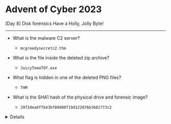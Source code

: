 # Advent of Cyber 2023

[Day 8] Disk forensics Have a Holly, Jolly Byte!

-------------------------------

- What is the malware C2 server?
	- `mcgreedysecretc2.thm`

- What is the file inside the deleted zip archive?
	- `JuicyTomaTOY.exe`

- What flag is hidden in one of the deleted PNG files?
	- `THM`

- What is the SHA1 hash of the physical drive and forensic image?
	- `39f2dea6ffb43bf80d80f19d122076b3682773c2`

<details>
Steps:


</details>